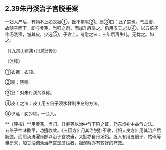 ## 2.39朱丹溪治子宫脱垂案

一妇人产后，有物不上如衣裾①，医不能喻②。翁③曰：此子宫也。气血虚，故随子而下，即与黄芪、当归之剂，而加升麻举之。仍用皮工之法④，以五倍子作汤洗濯，皱其皮。少选⑤，子宫上。翁慰之曰：三年后再生儿，无忧之。如之。

（《九灵山房集•丹溪翁传》）

〔注释〕

①衣裾：衣领。

②喻：晓喻。

③翁：对朱丹溪的尊称。

④皮工之法：皮工用五倍子浸水鞣制生皮的方法。

④少选：犹少顷。一会儿。

**〔评按〕**用黄芪、当归、升麻等以治中气下陷之证，乃东垣补中益气之法。五倍子性味酸平，功擅收敛。《三因方》用其治脱肛不收，《妇人良方》用其治产后肠脱。而煎汤洗濯局部以治子宫脱垂，大抵亦自丹溪始。近人有用五倍子、枯矾等量研末，加甘油调涂治疗宫颈糜烂者，据观察亦有较好的疗效。
